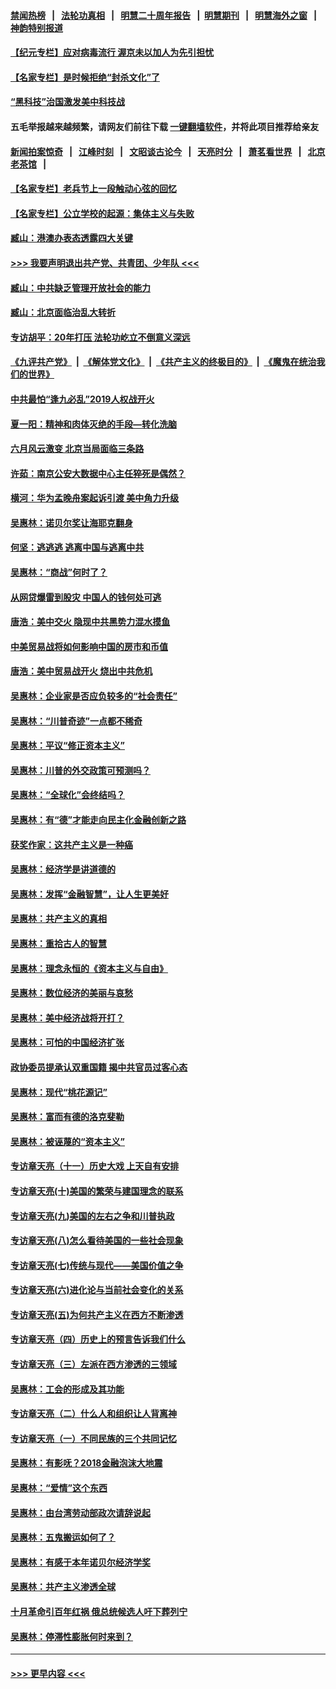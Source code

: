 #### [禁闻热榜](热点新闻.md?=0)  &nbsp;&nbsp;|&nbsp;&nbsp; [法轮功真相](https://github.com/gfw-breaker/truth/blob/master/README.md?=0) &nbsp;&nbsp;|&nbsp;&nbsp; [明慧二十周年报告](https://github.com/gfw-breaker/mh-reports/blob/master/README.md?=0) &nbsp;&nbsp;|&nbsp;&nbsp;[明慧期刊](https://github.com/gfw-breaker/mh-qikan) &nbsp;&nbsp;|&nbsp;&nbsp; [明慧海外之窗](https://github.com/gfw-breaker/mh-news/blob/master/README.md?=0) &nbsp;&nbsp;|&nbsp;&nbsp; [神韵特别报道](https://github.com/gfw-breaker/mh-news/blob/master/shenyun.md?=0)
#### [【纪元专栏】应对病毒流行 渥京未以加人为先引担忧](../pages/nsc423/n11875714.md?t=03022102) 
#### [【名家专栏】是时候拒绝“封杀文化”了](../pages/nsc423/n11814093.md?t=03022102) 
#### [“黑科技”治国激发美中科技战](../pages/nsc423/n11638056.md?t=03022102) 
#### 五毛举报越来越频繁，请网友们前往下载 [一键翻墙软件](https://github.com/gfw-breaker/ssr-accounts)，并将此项目推荐给亲友
#### [新闻拍案惊奇](https://github.com/gfw-breaker/banned-news/blob/master/pages/link4.md) &nbsp;&nbsp;|&nbsp;&nbsp; [江峰时刻](https://github.com/gfw-breaker/banned-news/blob/master/pages/link4.md) &nbsp;&nbsp;|&nbsp;&nbsp; [文昭谈古论今](https://github.com/gfw-breaker/banned-news/blob/master/pages/link4.md) &nbsp;&nbsp;|&nbsp;&nbsp; [天亮时分](https://github.com/gfw-breaker/banned-news/blob/master/pages/link4.md) &nbsp;&nbsp;|&nbsp;&nbsp; [萧茗看世界](https://github.com/gfw-breaker/banned-news/blob/master/pages/link4.md) &nbsp;&nbsp;|&nbsp;&nbsp; [北京老茶馆](https://github.com/gfw-breaker/banned-news/blob/master/pages/link4.md) &nbsp;&nbsp;|&nbsp;&nbsp; 
#### [【名家专栏】老兵节上一段触动心弦的回忆](../pages/nsc423/n11646016.md?t=03022102) 
#### [【名家专栏】公立学校的起源：集体主义与失败](../pages/nsc423/n11601833.md?t=03022102) 
#### [臧山：港澳办表态透露四大关键](../pages/nsc423/n11421628.md?t=03022102) 
#### [>>> 我要声明退出共产党、共青团、少年队 <<<](https://github.com/begood0513/goodnews/blob/master/quit/letter.md) 
#### [臧山：中共缺乏管理开放社会的能力](../pages/nsc423/n11407457.md?t=03022102) 
#### [臧山：北京面临治乱大转折](../pages/nsc423/n11406895.md?t=03022102) 
#### [专访胡平：20年打压 法轮功屹立不倒意义深远](../pages/nsc423/n11398800.md?t=03022102) 
#### [《九评共产党》](https://github.com/begood0513/9ping.md/blob/master/README.md) &nbsp;|&nbsp; [《解体党文化》](../../../../jtdwh.md/blob/master/README.md)  &nbsp;|&nbsp; [《共产主义的终极目的》](../../../../gczydzjmd.md/blob/master/README.md) &nbsp;|&nbsp; [《魔鬼在统治我们的世界》](../../../../mgztzwmdsj.md/blob/master/README.md) 
#### [中共最怕“逢九必乱”2019人权战开火](../pages/nsc423/n11385248.md?t=03022102) 
#### [夏一阳：精神和肉体灭绝的手段—转化洗脑](../pages/nsc423/n11368250.md?t=03022102) 
#### [六月风云激变 北京当局面临三条路](../pages/nsc423/n11313668.md?t=03022102) 
#### [许茹：南京公安大数据中心主任猝死是偶然？](../pages/nsc423/n11064744.md?t=03022102) 
#### [横河：华为孟晚舟案起诉引渡 美中角力升级](../pages/nsc423/n11027230.md?t=03022102) 
#### [吴惠林：诺贝尔奖让海耶克翻身](../pages/nsc423/n10890049.md?t=03022102) 
#### [何坚：逃逃逃 逃离中国与逃离中共](../pages/nsc423/n10592891.md?t=03022102) 
#### [吴惠林：“商战”何时了？](../pages/nsc423/n10573558.md?t=03022102) 
#### [从网贷爆雷到股灾 中国人的钱何处可逃](../pages/nsc423/n10572800.md?t=03022102) 
#### [唐浩：美中交火 隐现中共黑势力混水摸鱼](../pages/nsc423/n10544040.md?t=03022102) 
#### [中美贸易战将如何影响中国的房市和币值](../pages/nsc423/n10543697.md?t=03022102) 
#### [唐浩：美中贸易战开火 烧出中共危机](../pages/nsc423/n10540126.md?t=03022102) 
#### [吴惠林：企业家是否应负较多的“社会责任”](../pages/nsc423/n10535022.md?t=03022102) 
#### [吴惠林：“川普奇迹”一点都不稀奇](../pages/nsc423/n10512808.md?t=03022102) 
#### [吴惠林：平议“修正资本主义”](../pages/nsc423/n10495724.md?t=03022102) 
#### [吴惠林：川普的外交政策可预测吗？](../pages/nsc423/n10462387.md?t=03022102) 
#### [吴惠林：“全球化”会终结吗？](../pages/nsc423/n10452838.md?t=03022102) 
#### [吴惠林：有“德”才能走向民主化金融创新之路](../pages/nsc423/n10432292.md?t=03022102) 
#### [获奖作家：这共产主义是一种癌](../pages/nsc423/n10431541.md?t=03022102) 
#### [吴惠林：经济学是讲道德的](../pages/nsc423/n10398014.md?t=03022102) 
#### [吴惠林：发挥“金融智慧”，让人生更美好](../pages/nsc423/n10375019.md?t=03022102) 
#### [吴惠林：共产主义的真相](../pages/nsc423/n10351394.md?t=03022102) 
#### [吴惠林：重拾古人的智慧](../pages/nsc423/n10337691.md?t=03022102) 
#### [吴惠林：理念永恒的《资本主义与自由》](../pages/nsc423/n10316274.md?t=03022102) 
#### [吴惠林：数位经济的美丽与哀愁](../pages/nsc423/n10292946.md?t=03022102) 
#### [吴惠林：美中经济战将开打？](../pages/nsc423/n10258825.md?t=03022102) 
#### [吴惠林：可怕的中国经济扩张](../pages/nsc423/n10219147.md?t=03022102) 
#### [政协委员提承认双重国籍 揭中共官员过客心态](../pages/nsc423/n10208809.md?t=03022102) 
#### [吴惠林：现代“桃花源记”](../pages/nsc423/n10185234.md?t=03022102) 
#### [吴惠林：富而有德的洛克斐勒](../pages/nsc423/n10142264.md?t=03022102) 
#### [吴惠林：被诬蔑的“资本主义”](../pages/nsc423/n10124816.md?t=03022102) 
#### [专访章天亮（十一）历史大戏 上天自有安排](../pages/nsc423/n10094905.md?t=03022102) 
#### [专访章天亮(十)美国的繁荣与建国理念的联系](../pages/nsc423/n10094899.md?t=03022102) 
#### [专访章天亮(九)美国的左右之争和川普执政](../pages/nsc423/n10094889.md?t=03022102) 
#### [专访章天亮(八)怎么看待美国的一些社会现象](../pages/nsc423/n10094857.md?t=03022102) 
#### [专访章天亮(七)传统与现代——美国价值之争](../pages/nsc423/n10093140.md?t=03022102) 
#### [专访章天亮(六)进化论与当前社会变化的关系](../pages/nsc423/n10092036.md?t=03022102) 
#### [专访章天亮(五)为何共产主义在西方不断渗透](../pages/nsc423/n10083620.md?t=03022102) 
#### [专访章天亮（四）历史上的预言告诉我们什么](../pages/nsc423/n10083606.md?t=03022102) 
#### [专访章天亮（三）左派在西方渗透的三领域](../pages/nsc423/n10081115.md?t=03022102) 
#### [吴惠林：工会的形成及其功能](../pages/nsc423/n10080633.md?t=03022102) 
#### [专访章天亮（二）什么人和组织让人背离神](../pages/nsc423/n10076637.md?t=03022102) 
#### [专访章天亮（一）不同民族的三个共同记忆](../pages/nsc423/n10074188.md?t=03022102) 
#### [吴惠林：有影呒？2018金融泡沫大地震](../pages/nsc423/n10040534.md?t=03022102) 
#### [吴惠林：“爱情”这个东西](../pages/nsc423/n10019423.md?t=03022102) 
#### [吴惠林：由台湾劳动部政次请辞说起](../pages/nsc423/n9979679.md?t=03022102) 
#### [吴惠林：五鬼搬运如何了？](../pages/nsc423/n9925338.md?t=03022102) 
#### [吴惠林：有感于本年诺贝尔经济学奖](../pages/nsc423/n9871883.md?t=03022102) 
#### [吴惠林：共产主义渗透全球](../pages/nsc423/n9812748.md?t=03022102) 
#### [十月革命引百年红祸 俄总统候选人吁下葬列宁](../pages/nsc423/n9810182.md?t=03022102) 
#### [吴惠林：停滞性膨胀何时来到？](../pages/nsc423/n9764136.md?t=03022102) 

----
#### [ >>> 更早内容 <<< ](../indexes/nsc423-earlier.md)
